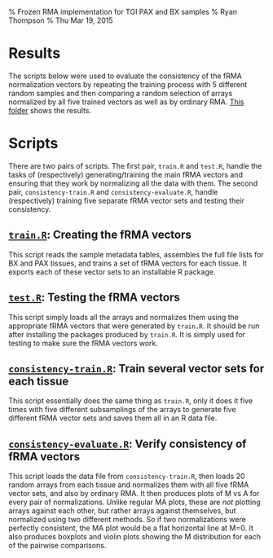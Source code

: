 % Frozen RMA implementation for TGI PAX and BX samples
% Ryan Thompson
% Thu Mar 19, 2015


# Results #

The scripts below were used to evaluate the consistency of the fRMA
normalization vectors by repeating the training process with 5
different random samples and then comparing a random selection of
arrays normalized by all five trained vectors as well as by ordinary
RMA. [This folder](fRMA_consistency_results) shows the results.

# Scripts #

There are two pairs of scripts. The first pair, `train.R` and
`test.R`, handle the tasks of (respectively) generating/training the
main fRMA vectors and ensuring that they work by normalizing all the
data with them. The second pair, `consistency-train.R` and
`consistency-evaluate.R`, handle (respectively) training five separate
fRMA vector sets and testing their consistency.

## [`train.R`](train.R.html): Creating the fRMA vectors ##

This script reads the sample metadata tables, assembles the full file
lists for BX and PAX tissues, and trains a set of fRMA vectors for
each tissue. It exports each of these vector sets to an installable R
package.

## [`test.R`](test.R.html): Testing the fRMA vectors ##

This script simply loads all the arrays and normalizes them using the
appropriate fRMA vectors that were generated by `train.R`. It should
be run after installing the packages produced by `train.R`. It is
simply used for testing to make sure the fRMA vectors work.

## [`consistency-train.R`](consistency-train.R.html): Train several vector sets for each tissue ##

This script essentially does the same thing as `train.R`, only it does
it five times with five different subsamplings of the arrays to
generate five different fRMA vector sets and saves them all in an R
data file.

## [`consistency-evaluate.R`](consistency-evaluate.R.html): Verify consistency of fRMA vectors ##

This script loads the data file from `consistency-train.R`, then loads
20 random arrays from each tissue and normalizes them with all five
fRMA vector sets, and also by ordinary RMA. It then produces plots of
M vs A for every pair of normalizations. Unlike regular MA plots,
these are *not* plotting arrays against each other, but rather arrays
against themselves, but normalized using two different methods. So if
two normalizations were perfectly consistent, the MA plot would be a
flat horizontal line at M=0. It also produces boxplots and violin
plots showing the M distribution for each of the pairwise comparisons.
